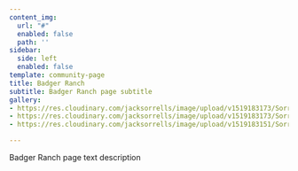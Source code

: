 ```yaml
---
content_img:
  url: "#"
  enabled: false
  path: ''
sidebar:
  side: left
  enabled: false
template: community-page
title: Badger Ranch
subtitle: Badger Ranch page subtitle
gallery:
- https://res.cloudinary.com/jacksorrells/image/upload/v1519183173/SorrellsandCo/badger-ranch-popup/SC_Pool5.jpg
- https://res.cloudinary.com/jacksorrells/image/upload/v1519183173/SorrellsandCo/badger-ranch-popup/SC_Pool12.jpg
- https://res.cloudinary.com/jacksorrells/image/upload/v1519183151/SorrellsandCo/badger-ranch-popup/SC_Badger_Ranch4.jpg

---
```

Badger Ranch page text description